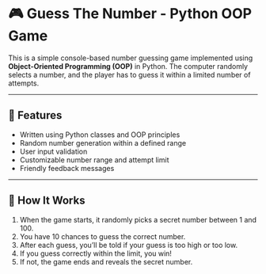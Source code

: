 # 🎮 Guess The Number - Python OOP Game

This is a simple console-based number guessing game implemented using **Object-Oriented Programming (OOP)** in Python. The computer randomly selects a number, and the player has to guess it within a limited number of attempts.

---

## 🚀 Features

- Written using Python classes and OOP principles
- Random number generation within a defined range
- User input validation
- Customizable number range and attempt limit
- Friendly feedback messages

---

## 🧠 How It Works

1. When the game starts, it randomly picks a secret number between 1 and 100.
2. You have 10 chances to guess the correct number.
3. After each guess, you’ll be told if your guess is too high or too low.
4. If you guess correctly within the limit, you win!
5. If not, the game ends and reveals the secret number.
